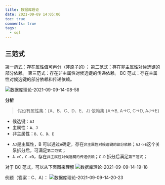 ```yaml
---
title: 数据库理论
date: 2021-09-09 14:05:06
toc: true
comments: true
tags:
  - sql
---
```


## 三范式

第一范式：存在属性值可再分（非原子的）；
第二范式：存在非主属性对候选键的部分依赖。
第三范式：存在非主属性对候选键的传递依赖。
BC 范式：存在主属性对候选键的部分依赖和传递依赖。

![数据库理论-2021-09-09-14-08-58](http://cdn.lyloou.com/img/数据库理论-2021-09-09-14-08-58.png)

**分析**

> 假设有属性集：{A、B、C、D、E、J}
> 依赖集 {A->B, A->C, C->D, AJ->E}

- 候选键：`AJ`
- 主属性：`A、J`
- 非主属性：`B、C、D、E`

* `AJ`是主属性，B 可以通过`A`确定，存在`非主属性对候选键的部分依赖`；`AJ->E`这个关系拆分后，可满足`第二范式`；
* `A->C，C->D`，存在`非主属性对候选键的传递依赖`；`C-D` 拆分后满足`第三范式`；

对于 BC 范式，可以从下面图来理解
![数据库理论-2021-09-09-14-19-18](http://cdn.lyloou.com/img/数据库理论-2021-09-09-14-19-18.png)

例题（答案：C、A）：
![数据库理论-2021-09-09-14-20-23](http://cdn.lyloou.com/img/数据库理论-2021-09-09-14-20-23.png)
